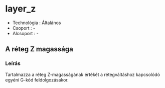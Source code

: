 # layer_z


* Technológia : Általános
* Csoport :  -
* Alcsoport : -


## A réteg Z magassága

### Leírás

Tartalmazza a réteg Z-magasságának értékét a rétegváltáshoz kapcsolódó egyéni G-kód feldolgozásakor.